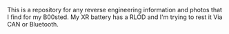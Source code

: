 This is a repository for any reverse engineering information and photos that I find for my B00sted. My XR battery has a RLOD and I'm trying to rest it Via CAN or Bluetooth.
